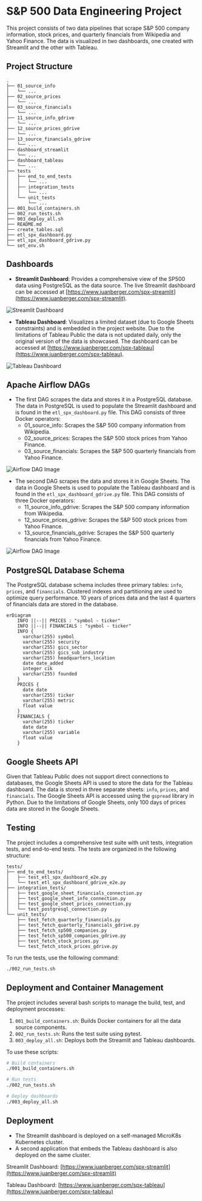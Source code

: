 # S&P 500 Data Engineering Project

This project consists of two data pipelines that scrape S&P 500 company information, stock prices, and quarterly financials from Wikipedia and Yahoo Finance. The data is visualized in two dashboards, one created with Streamlit and the other with Tableau.

## Project Structure
```
.
├── 01_source_info
│   └── ...
├── 02_source_prices
│   └── ...
├── 03_source_financials
│   └── ...
├── 11_source_info_gdrive
│   └── ...
├── 12_source_prices_gdrive
│   └── ...
├── 13_source_financials_gdrive
│   └── ...
├── dashboard_streamlit
│   └── ...
├── dashboard_tableau
│   └── ...
├── tests
│   ├── end_to_end_tests
│   │   └── ...
│   ├── integration_tests
│   │   └── ...
│   └── unit_tests
│       └── ...
├── 001_build_containers.sh
├── 002_run_tests.sh
├── 003_deploy_all.sh
├── README.md
├── create_tables.sql
├── etl_spx_dashboard.py
├── etl_spx_dashboard_gdrive.py
└── set_env.sh
```

## Dashboards

- **Streamlit Dashboard**: Provides a comprehensive view of the SP500 data using PostgreSQL as the data source. The live Streamlit dashboard can be accessed at [https://www.juanberger.com/spx-streamlit](https://www.juanberger.com/spx-streamlit).

![Streamlit Dashboard](https://github.com/juan-esteban-berger/spx_dashboard/blob/main/spx-streamlit.png)

- **Tableau Dashboard**: Visualizes a limited dataset (due to Google Sheets constraints) and is embedded in the project website. Due to the limitations of Tableau Public the data is not updated daily, only the original version of the data is showcased. The dashboard can be accessed at [https://www.juanberger.com/spx-tableau](https://www.juanberger.com/spx-tableau).

![Tableau Dashboard](https://github.com/juan-esteban-berger/spx_dashboard/blob/main/spx-tableau.png)

## Apache Airflow DAGs

- The first DAG scrapes the data and stores it in a PostgreSQL database. The data in PostgreSQL is used to populate the Streamlit dashboard and is found in the `etl_spx_dashboard.py` file. This DAG consists of three Docker operators:
    - 01_source_info: Scrapes the S&P 500 company information from Wikipedia.
    - 02_source_prices: Scrapes the S&P 500 stock prices from Yahoo Finance.
    - 03_source_financials: Scrapes the S&P 500 quarterly financials from Yahoo Finance.

![Airflow DAG Image](https://github.com/juan-esteban-berger/spx_dashboard/blob/main/airflow-dag.png)

- The second DAG scrapes the data and stores it in Google Sheets. The data in Google Sheets is used to populate the Tableau dashboard and is found in the `etl_spx_dashboard_gdrive.py` file. This DAG consists of three Docker operators:
    - 11_source_info_gdrive: Scrapes the S&P 500 company information from Wikipedia.
    - 12_source_prices_gdrive: Scrapes the S&P 500 stock prices from Yahoo Finance.
    - 13_source_financials_gdrive: Scrapes the S&P 500 quarterly financials from Yahoo Finance.

![Airflow DAG Image](https://github.com/juan-esteban-berger/spx_dashboard/blob/main/airflow-dag-gdrive.png)

## PostgreSQL Database Schema

The PostgreSQL database schema includes three primary tables: `info`, `prices`, and `financials`. Clustered indexes and partitioning are used to optimize query performance. 10 years of prices data and the last 4 quarters of financials data are stored in the database.

```mermaid
erDiagram
    INFO ||--|| PRICES : "symbol - ticker"
    INFO ||--|| FINANCIALS : "symbol - ticker"
    INFO {
      varchar(255) symbol
      varchar(255) security
      varchar(255) gics_sector
      varchar(255) gics_sub_industry
      varchar(255) headquarters_location
      date date_added
      integer cik
      varchar(255) founded
    }
    PRICES {
      date date
      varchar(255) ticker
      varchar(255) metric
      float value
    }
    FINANCIALS {
      varchar(255) ticker
      date date
      varchar(255) variable
      float value
    }
```

## Google Sheets API
Given that Tableau Public does not support direct connections to databases, the Google Sheets API is used to store the data for the Tableau dashboard. The data is stored in three separate sheets: `info`, `prices`, and `financials`. The Google Sheets API is accessed using the `gspread` library in Python. Due to the limitations of Google Sheets, only 100 days of prices data are stored in the Google Sheets.

## Testing

The project includes a comprehensive test suite with unit tests, integration tests, and end-to-end tests. The tests are organized in the following structure:

```
tests/
├── end_to_end_tests/
│   ├── test_etl_spx_dashboard_e2e.py
│   └── test_etl_spx_dashboard_gdrive_e2e.py
├── integration_tests/
│   ├── test_google_sheet_financials_connection.py
│   ├── test_google_sheet_info_connection.py
│   ├── test_google_sheet_prices_connection.py
│   └── test_postgresql_connection.py
└── unit_tests/
    ├── test_fetch_quarterly_financials.py
    ├── test_fetch_quarterly_financials_gdrive.py
    ├── test_fetch_sp500_companies.py
    ├── test_fetch_sp500_companies_gdrive.py
    ├── test_fetch_stock_prices.py
    └── test_fetch_stock_prices_gdrive.py
```

To run the tests, use the following command:

```bash
./002_run_tests.sh
```

## Deployment and Container Management

The project includes several bash scripts to manage the build, test, and deployment processes:

1. `001_build_containers.sh`: Builds Docker containers for all the data source components.
2. `002_run_tests.sh`: Runs the test suite using pytest.
3. `003_deploy_all.sh`: Deploys both the Streamlit and Tableau dashboards.

To use these scripts:

```bash
# Build containers
./001_build_containers.sh

# Run tests
./002_run_tests.sh

# Deploy dashboards
./003_deploy_all.sh
```

## Deployment
- The Streamlit dashboard is deployed on a self-managed MicroK8s Kubernetes cluster.
- A second application that embeds the Tableau dashboard is also deployed on the same cluster.

Streamlit Dashboard: [https://www.juanberger.com/spx-streamlit](https://www.juanberger.com/spx-streamlit)

Tableau Dashboard: [https://www.juanberger.com/spx-tableau](https://www.juanberger.com/spx-tableau)
